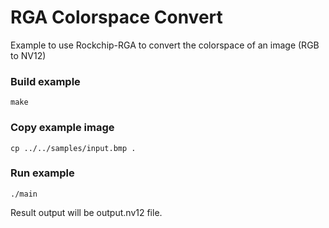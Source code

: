 # RGA Colorspace Convert

Example to use Rockchip-RGA to convert the colorspace of an image (RGB to NV12)

### Build example
```shell
make
```

### Copy example image
```shell
cp ../../samples/input.bmp .
```

### Run example
```shell
./main
```

Result output will be output.nv12 file.